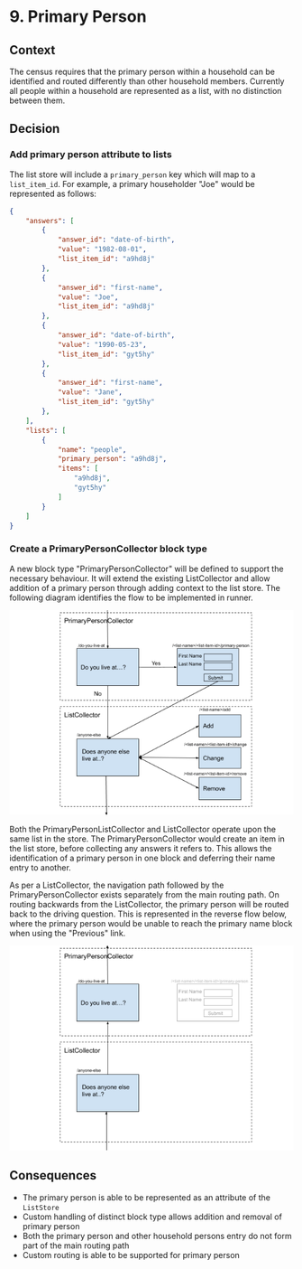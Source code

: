 # 9. Primary Person

## Context

The census requires that the primary person within a household can be identified and routed differently than other household members. Currently all people within a household are represented as a list, with no distinction between them.

## Decision

### Add primary person attribute to lists

The list store will include a `primary_person` key which will map to a `list_item_id`. For example, a primary householder "Joe" would be represented as follows:

```json
{
    "answers": [
        {
            "answer_id": "date-of-birth",
            "value": "1982-08-01",
            "list_item_id": "a9hd8j"
        },
        {
            "answer_id": "first-name",
            "value": "Joe",
            "list_item_id": "a9hd8j"
        },
        {
            "answer_id": "date-of-birth",
            "value": "1990-05-23",
            "list_item_id": "gyt5hy"
        },
        {
            "answer_id": "first-name",
            "value": "Jane",
            "list_item_id": "gyt5hy"
        },
    ],
    "lists": [
        {
            "name": "people",
            "primary_person": "a9hd8j",
            "items": [
                "a9hd8j",
                "gyt5hy"
            ]
        }
    ]
}
```

### Create a PrimaryPersonCollector block type

A new block type "PrimaryPersonCollector" will be defined to support the necessary behaviour. It will extend the existing ListCollector and allow addition of a primary person through adding context to the list store. The following diagram identifies the flow to be implemented in runner.  

![Primary Flow](0009-primary-flow.png)

Both the PrimaryPersonListCollector and ListCollector operate upon the same list in the store. The PrimaryPersonCollector would create an item in the list store, before collecting any answers it refers to. This allows the identification of a primary person in one block and deferring their name entry to another. 

As per a ListCollector, the navigation path followed by the PrimaryPersonCollector exists separately from the main routing path. On routing backwards from the ListCollector, the primary person will be routed back to the driving question. This is represented in the reverse flow below, where the primary person would be unable to reach the primary name block when using the "Previous" link.

![Primary Reverse Flow](0009-primary-reverse-flow.png)

## Consequences

- The primary person is able to be represented as an attribute of the `ListStore`
- Custom handling of distinct block type allows addition and removal of primary person
- Both the primary person and other household persons entry do not form part of the main routing path
- Custom routing is able to be supported for primary person

